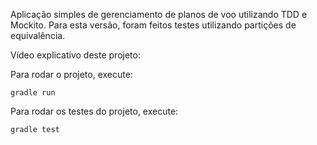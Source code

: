 Aplicação simples de gerenciamento de planos de voo utilizando TDD e Mockito.
Para esta versão, foram feitos testes utilizando partições de equivalência.

Vídeo explicativo deste projeto: 

Para rodar o projeto, execute:
```
gradle run
```
Para rodar os testes do projeto, execute:
```
gradle test
```
